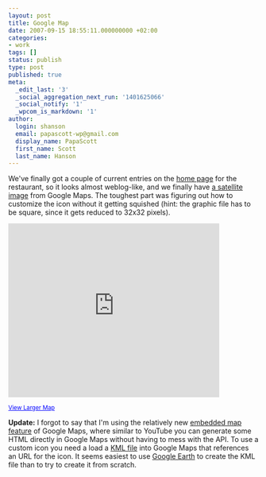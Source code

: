 ```yaml
---
layout: post
title: Google Map
date: 2007-09-15 18:55:11.000000000 +02:00
categories:
- work
tags: []
status: publish
type: post
published: true
meta:
  _edit_last: '3'
  _social_aggregation_next_run: '1401625066'
  _social_notify: '1'
  _wpcom_is_markdown: '1'
author:
  login: shanson
  email: papascott-wp@gmail.com
  display_name: PapaScott
  first_name: Scott
  last_name: Hanson
---
```

<p>We've finally got a couple of current entries on the <a href="http://www.mcdonalds-nordheide.de/">home page</a> for the restaurant, so it looks almost weblog-like, and we finally have <a href="http://www.mcdonalds-nordheide.de/restaurant/">a satellite image</a> from Google Maps. The toughest part was figuring out how to customize the icon without it getting squished (hint: the graphic file has to be square, since it gets reduced to 32x32 pixels).</p>
<p><iframe width="425" height="350" frameborder="0" scrolling="no" marginheight="0" marginwidth="0" src="https://maps.google.com/maps?f=q&amp;hl=en&amp;geocode=&amp;q=http:%2F%2Fwww.mcdonalds-nordheide.de%2Fdibbersen.kml&amp;ie=UTF8&amp;t=h&amp;om=1&amp;ll=53.363659,9.873147&amp;spn=0.004411,0.006115&amp;output=embed&amp;s=AARTsJqRZMO0jq3pcJpadIZk0lcRnLZw3Q"></iframe></p>
<p><small><a href="http://maps.google.com/maps?f=q&amp;hl=en&amp;geocode=&amp;q=http:%2F%2Fwww.mcdonalds-nordheide.de%2Fdibbersen.kml&amp;ie=UTF8&amp;t=h&amp;om=1&amp;ll=53.363659,9.873147&amp;spn=0.004411,0.006115&amp;source=embed" style="color:#0000FF;text-align:left">View Larger Map</a></small></p>
<p><strong>Update:</strong> I forgot to say that I'm using the relatively new <a href="http://google-latlong.blogspot.com/2007/08/youtube-style-embeddable-maps_21.html">embedded map feature</a> of Google Maps, where similar to YouTube you can generate some HTML directly in Google Maps without having to mess with the API. To use a custom icon you need a load a <a href="http://code.google.com/apis/kml/documentation/">KML file</a> into Google Maps that references an URL for the icon. It seems easiest to use <a href="http://earth.google.com/">Google Earth</a> to create the KML file than to try to create it from scratch.</p>
